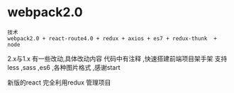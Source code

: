 # webpack2.0

```
技术
webpack2.0 + react-route4.0 + redux + axios + es7 + redux-thunk  + node

```

  2.x与1.x 有一些改动,具体改动内容 代码中有注释 ,快速搭建前端项目架手架  支持less ,sass ,es6 ,各种图片格式 ,感谢start  

  新版的react  完全利用redux 管理项目

```

